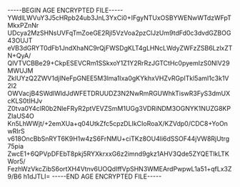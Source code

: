 -----BEGIN AGE ENCRYPTED FILE-----
YWdlLWVuY3J5cHRpb24ub3JnL3YxCi0+IFgyNTUxOSBYWENwWTdzWFpTMkxPZnNr
UDcya2MzSHNsUVFqTmZoeGE2Rjl5VzVoa2pzClJzUm9tdFd0c3dvdGZBOG43OUJT
eVB3dGRYT0dFb1JndXhaNC9rQjFWSDgKLT4gLHNcLWdyZWFzZSB6LzlxZTN+QyA/
QlVTVCBBe29+CkpESEVCRm1SSkxoY1Z1Y2RrRzJGTCtHc0pyemIzS0NlV29MWUJM
ZklUYzQ2ZWV1djlNeFpGNEE5M3lma1lxa0gKYkhxVHZvRGpITkl5aml1c3k1V2l2
OWVacjB4SWdlWldJdWFETDRUUDZ3N2NwRmRGUWhkTiswR3FyS3dmUXcKLS0tIHJv
Z0tva0Y4clR0b2NleFRyR2ptVEVZSmM1UGg3VDRiNDM3OGNYK1NUZG8KPZIaUS4O
Kn5LhWWjt/+2emXUa+q04UtkZfc5cpzDLIkCIoRoaX/KZVdp0/CDC8+YoOnwRIrS
v618OncBbSnRYT6K9H1w4zS6FrNMU+ciTKz8OU4li6dSSOF44jVW8RjUtrg75pia
ZwcE1+6QPVpDFEbT8pkj5RYXkrxxG6z2imnd9gkz1AHV3Qde5ZYQETlkLTKWor5/
FezhWzVkcZibS6ortXH4Vtnv6UOQdIffVpSHN3WMEArdPwpwL1a51+qfLx3Z9/B6
h1dJTLI=
-----END AGE ENCRYPTED FILE-----
